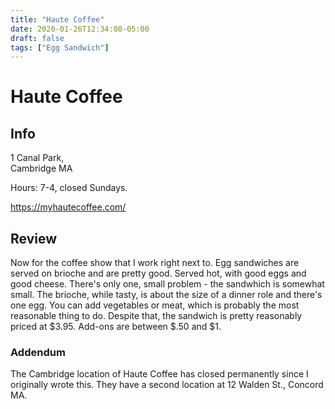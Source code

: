 ```yaml
---
title: "Haute Coffee"
date: 2020-01-26T12:34:08-05:00
draft: false
tags: ["Egg Sandwich"]
---
```


# Haute Coffee

## Info

1 Canal Park,<br />
Cambridge MA

Hours: 7-4, closed Sundays. 

https://myhautecoffee.com/

## Review

Now for the coffee show that I work right next to.  Egg sandwiches are
served on brioche and are pretty good. Served hot, with good eggs and
good cheese. There's only one, small problem - the sandwhich is somewhat
small. The brioche, while tasty, is about the size of a dinner role and
there's one egg. You can add vegetables or meat, which is probably the
most reasonable thing to do. Despite that, the sandwich is pretty
reasonably priced at $3.95. Add-ons are between $.50 and $1.

### Addendum

The Cambridge location of Haute Coffee has closed permanently since 
I originally wrote this. They have a second location at 12 Walden St.,
Concord MA.

